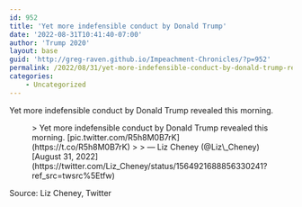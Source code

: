 ```yaml
---
id: 952
title: 'Yet more indefensible conduct by Donald Trump'
date: '2022-08-31T10:41:40-07:00'
author: 'Trump 2020'
layout: base
guid: 'http://greg-raven.github.io/Impeachment-Chronicles/?p=952'
permalink: /2022/08/31/yet-more-indefensible-conduct-by-donald-trump-revealed/
categories:
    - Uncategorized
---
```


Yet more indefensible conduct by Donald Trump revealed this morning.

<figure class="wp-block-embed is-type-rich is-provider-twitter wp-block-embed-twitter"><div class="wp-block-embed__wrapper">> Yet more indefensible conduct by Donald Trump revealed this morning. [pic.twitter.com/R5h8M0B7rK](https://t.co/R5h8M0B7rK)
> 
> — Liz Cheney (@Liz\_Cheney) [August 31, 2022](https://twitter.com/Liz_Cheney/status/1564921688856330241?ref_src=twsrc%5Etfw)

<script async="" charset="utf-8" src="https://platform.twitter.com/widgets.js"></script></div></figure>Source: Liz Cheney, Twitter